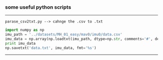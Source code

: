 ### some useful python scripts
---
	parase_csv2txt.py --> cahnge the .csv to .txt


```python
import numpy as np
imu_path = '../datasets/MH_01_easy/mav0/imu0/data.csv'
imu_data = np.array(np.loadtxt(imu_path, dtype=np.str, comments='#', delimiter=','), dtype=str)
print imu_data
np.savetxt('data.txt', imu_data, fmt='%s')
```

---